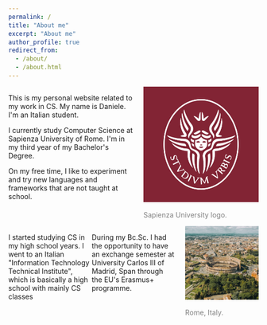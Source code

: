 ```yaml
---
permalink: /
title: "About me"
excerpt: "About me"
author_profile: true
redirect_from: 
  - /about/
  - /about.html
---
```


<div style="display: flex; justify-content: space-between;">
  <div style="flex: 1;">
    <p>This is my personal website related to my work in CS. My name is Daniele. I'm an Italian student.</p>
    <p>I currently study Computer Science at Sapienza University of Rome. I'm in my third year of my Bachelor's Degree.</p>
    <p>On my free time, I like to experiment and try new languages and frameworks that are not taught at school. </p>
  </div>

  <div style="flex: 1;">
    <div style="float: right; margin-left: 20px;">
      <img src="images/sapienza-logo.jpg" alt="Image 1" style="height: auto; width: 250px;">
      <p style="color: grey; font-size: 14px;">Sapienza University logo.</p>
    </div>
  </div>
</div>

<div style="display: flex; justify-content: space-between;">
  <div style="flex: 1;">
    <p>I started studying CS in my high school years. I went to an Italian "Information Technology Technical Institute", which is basically a high school with mainly CS classes </p>
  </div>

  <div style="flex: 1;">
    <p>During my Bc.Sc. I had the opportunity to have an exchange semester at University Carlos III of Madrid, Span through the EU's Erasmus+ programme.</p>
  </div>

  <div style="flex: 1;">
  <div style="float: right; margin-left: 20px;">
    <img src= "images/spencer-davis-halyuhp6ole-unsplash-1600x900.jpg" alt="Image 2" style=" width: 250px; height: auto;">
    <p style="color: grey; font-size: 14px;">Rome, Italy.</p>
    </div>
  </div>
</div>
